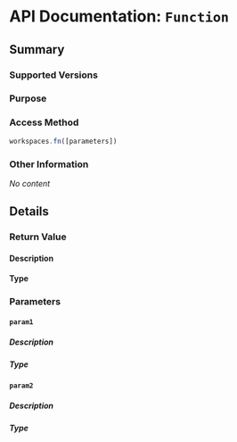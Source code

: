 <!--Update Table of Contents when creating new pages in the API documentation.-->
# API Documentation: `Function`
## Summary
### Supported Versions

### Purpose

### Access Method
```javascript
workspaces.fn([parameters])
```
### Other Information
*No content*
## Details
### Return Value
#### Description

#### Type

### Parameters
#### `param1`
##### Description

##### Type

#### `param2`
##### Description

##### Type
